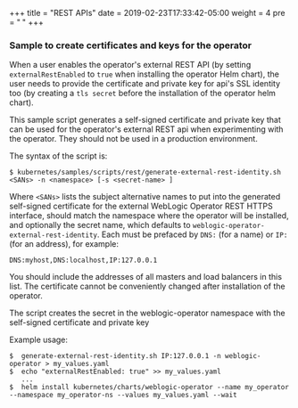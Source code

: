 +++
title = "REST APIs"
date = 2019-02-23T17:33:42-05:00
weight = 4
pre = "<b> </b>"
+++

### Sample to create certificates and keys for the operator

When a user enables the operator's external REST API (by setting
`externalRestEnabled` to `true` when installing the operator Helm chart), the user needs
to provide the certificate and private key for api's SSL identity too (by creating a
`tls secret` before the installation of the operator helm chart).

This sample script generates a self-signed certificate and private key that can be used
for the operator's external REST api when experimenting with the operator.  They should
not be used in a production environment.

The syntax of the script is:
```
$ kubernetes/samples/scripts/rest/generate-external-rest-identity.sh <SANs> -n <namespace> [-s <secret-name> ]
```

Where `<SANs>` lists the subject alternative names to put into the generated self-signed
certificate for the external WebLogic Operator REST HTTPS interface, <namespace> should match
the namespace where the operator will be installed, and optionally the secret name, which defaults
to `weblogic-operator-external-rest-identity`.  Each must be prefaced
by `DNS:` (for a name) or `IP:` (for an address), for example:
```
DNS:myhost,DNS:localhost,IP:127.0.0.1
```

You should include the addresses of all masters and load balancers in this list.  The certificate
cannot be conveniently changed after installation of the operator.

The script creates the secret in the weblogic-operator namespace with the self-signed
certificate and private key

Example usage:
```
$  generate-external-rest-identity.sh IP:127.0.0.1 -n weblogic-operator > my_values.yaml
$  echo "externalRestEnabled: true" >> my_values.yaml
   ...
$  helm install kubernetes/charts/weblogic-operator --name my_operator --namespace my_operator-ns --values my_values.yaml --wait
```
